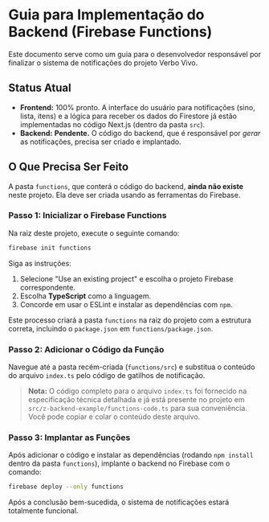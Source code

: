 # Guia para Implementação do Backend (Firebase Functions)

Este documento serve como um guia para o desenvolvedor responsável por finalizar o sistema de notificações do projeto Verbo Vivo.

## Status Atual

- **Frontend:** 100% pronto. A interface do usuário para notificações (sino, lista, itens) e a lógica para receber os dados do Firestore já estão implementadas no código Next.js (dentro da pasta `src`).
- **Backend:** **Pendente.** O código do backend, que é responsável por *gerar* as notificações, precisa ser criado e implantado.

## O Que Precisa Ser Feito

A pasta `functions`, que conterá o código do backend, **ainda não existe** neste projeto. Ela deve ser criada usando as ferramentas do Firebase.

### Passo 1: Inicializar o Firebase Functions

Na raiz deste projeto, execute o seguinte comando:

```bash
firebase init functions
```

Siga as instruções:
1.  Selecione "Use an existing project" e escolha o projeto Firebase correspondente.
2.  Escolha **TypeScript** como a linguagem.
3.  Concorde em usar o ESLint e instalar as dependências com `npm`.

Este processo criará a pasta `functions` na raiz do projeto com a estrutura correta, incluindo o `package.json` em `functions/package.json`.

### Passo 2: Adicionar o Código da Função

Navegue até a pasta recém-criada (`functions/src`) e substitua o conteúdo do arquivo `index.ts` pelo código de gatilhos de notificação.

> **Nota:** O código completo para o arquivo `index.ts` foi fornecido na especificação técnica detalhada e já está presente no projeto em `src/z-backend-example/functions-code.ts` para sua conveniência. Você pode copiar e colar o conteúdo deste arquivo.

### Passo 3: Implantar as Funções

Após adicionar o código e instalar as dependências (rodando `npm install` dentro da pasta `functions`), implante o backend no Firebase com o comando:

```bash
firebase deploy --only functions
```

Após a conclusão bem-sucedida, o sistema de notificações estará totalmente funcional.
